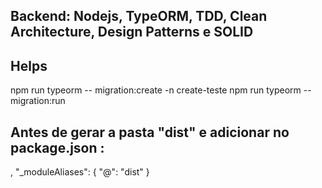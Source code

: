 ## Backend: Nodejs, TypeORM, TDD, Clean Architecture, Design Patterns e SOLID

## Helps
npm run typeorm -- migration:create -n create-teste
npm run typeorm -- migration:run


## Antes de gerar a pasta "dist" e adicionar no package.json :
,
"_moduleAliases": {
  "@": "dist"
}
